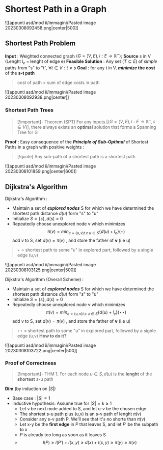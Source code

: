 
# Shortest Path in a Graph

![[appunti asd/mod ii/immagini/Pasted image 20230308092458.png|center|500]]

## Shortest Path Problem

**Input** : Weighted connected graph $\langle G=(V,E),l:E\to \mathbb R^+\rangle$; **Source** s in V 
(Lenght $l_e$ = lenght of edge e)
**Feasible Solution** : Any set ($T\subseteq E$) of _simple_ paths from "s" to "t", $\forall t\in V : t\neq s$ 
**Goal** : for any t in V, **_minimize_ the cost** of the **s-t path**

> cost of path = sum of edge costs in path

![[appunti asd/mod ii/immagini/Pasted image 20230308092938.png|center]]

### Shortest Path Trees

>[!important]- Theorem (SPT)
>For any inputs $[\langle G=(V,E),l:E\to\mathbb R^+,s\in V\rangle]$, there always exists an **optimal** solution that forms a Spanning Tree for G

**Proof** : Easy consequence of the _**Principle of Sub-Optimal**_ of Shortest Paths in a graph with positive weights : 

>[!quote] Any sub-path of a shortest path is a shortest path

![[appunti asd/mod ii/immagini/Pasted image 20230308101859.png|center|600]]


## Dijkstra's Algorithm

Dijkstra's Algorithm : 

- Maintain a set of _**explored nodes**_ S for which we have determined the shortest path distance $d(u)$ form "s" to "u"
- Initialize $S=\{s\},d(s)=0$
- Repeatedly choose unexplored node v which minimizes $$\pi(v)=min_{e=(u,v)t.c\ u\in S}\{d(u)+l_e\}(\star)$$ add v to S, set $d(v)=\pi(v)$ , and store the father of **v** (i.e u)

>$\star$ = shortest path to some "u" in explored part, followed by a single edge (u,v)

![[appunti asd/mod ii/immagini/Pasted image 20230308103125.png|center|500]]


Dijkstra's Algorithm (Overall Scheme) : 

- Maintain a set of _**explored nodes**_ S for which we have determined the shortest path distance $d(u)$ form "s" to "u"
- Initialize $S=\{s\},d(s)=0$
- Repeatedly choose unexplored node v which minimizes $$\pi(v)=min_{e=(u,v)t.c\ u\in S}\{d(u)+l_e\}(\star\star)$$ add v to S, set $d(v)=\pi(v)$ , and store the father of **v** (i.e u)

>$\star\star$ = shortest path to some "u" in explored part, followed by a signle edge (u,v)
>**How to do it?**

![[appunti asd/mod ii/immagini/Pasted image 20230308103722.png|center|500]]


### Proof of Correctness

>[!important]- THM 1.
>For each node $u\in S,d(u)$ is the **lenght** of the **shortest** s-u path

**Dim** (by induction on $|S|$)

- Base case : $|S|=1$
- Inductive hypothesis: Assume true for $|S|=k\geq1$
	- Let v be next node added to S, and let u-v be the chosen edge
	- The shortest s-u path plus (u,v) is an s-v path of lenght $\pi(v)$
	- Consider any s-v path P. We'll see that it's no shorte than $\pi(v)$
	- Let x-y be the **first edge** in $P$ that leaves S, and let $P'$ be the subpath to x
	- $P$ is already too long as soon as it leaves S
	- $$l(P)\geq l(P')+l(x,y)\geq d(x)+l(x,y)\geq\pi(y)\geq\pi(v)$$

